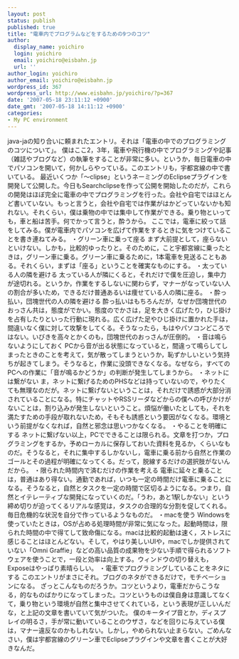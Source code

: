 ```yaml
---
layout: post
status: publish
published: true
title: "電車内でプログラムなどをするための9つのコツ"
author:
  display_name: yoichiro
  login: yoichiro
  email: yoichiro@eisbahn.jp
  url: ''
author_login: yoichiro
author_email: yoichiro@eisbahn.jp
wordpress_id: 367
wordpress_url: http://www.eisbahn.jp/yoichiro/?p=367
date: '2007-05-18 23:11:12 +0900'
date_gmt: '2007-05-18 14:11:12 +0900'
categories:
- My PC environment
---
```


java-jaの知り合いに頼まれたエントリ。それは「電車の中でのプログラミングのコツについて」。
僕はここ2，3年，電車や飛行機の中でプログラミングや記事（雑誌やブログなど）の執筆をすることが非常に多い。というか，毎日電車の中でパソコンを開いて，何かしらやっている。このエントリも，宇都宮線の中で書いている。
最近いくつか「〜clipse」というネーミングのEclipseプラグインを開発して公開した。今日もSearchclipseを作って公開を開始したのだが，これらの開発はほぼ完全に電車の中でプログラミングを行った。会社や自宅ではほとんど書いていない。もっと言うと，会社や自宅では作業がはかどっていないかも知れない。それくらい，僕は乗物の中では集中して作業ができる。乗り物といっても，車と船は苦手。何でかって言うと，酔うから。
ここでは，電車に絞って話をしてみる。僕が電車内でパソコンを広げて作業をするときに気をつけていることを書き連ねてみる。
・グリーン車に乗って座る
まず大前提として，座らないといけない。しかも，比較的ゆったりと。そのために，こと宇都宮線に乗ったときは，グリーン車に乗る。グリーン車に乗るために，1本電車を見送ることもある。それくらい，まずは「座る」ということを確実なものにする。
・太っている人の隣を避ける
太っている人が隣にくると，それだけで僕を圧迫し，集中力が途切れる。というか，作業をするしないに関わらず，マナーがなっていない人の割合が多いため，できるだけ普通あるいは痩せている人の隣に座る。
・酔っ払い，団塊世代の人の隣を避ける
酔っ払いはもちろんだが，なぜか団塊世代のおっさん共は，態度がでかい。態度のでかさは，足を大きく広げたり，ひじ掛けを占有したりといった行動に現れる。広く広げた足やひじ掛けに置かれた手は，間違いなく僕に対して攻撃をしてくる。そうなったら，もはやパソコンどころではない。いびきを高々とかくのも，団塊世代のおっさんが圧倒的。
・音は鳴らないようにしておく
PCから音が出る状態になっていると，間違って鳴らしてしまったときのことを考えて，気が散ってしまうというか，恥ずかしいという気持ちが起きてしまう。そうなると，作業に没頭できなくなる。なぜなら，すべてのPCへの作業に「音が鳴るかどうか」の判断が発生してしまうから。
・ネットには繋がない
ま，ネットに繋げるためのPHSなどは持っていないので，やりたくても無理なのだが。ネットに繋げないということは，それだけで誘惑が大部分消されていることになる。特にチャットやRSSリーダなどからの僕への呼びかけがないことは，割り込みが発生しないということ。煩悩が働いたとしても，それを満たすための手段が取れないため，そもそも誘惑という要因がなくなる。環境という前提がなくなれば，自然と邪念は思いつかなくなる。
・やることを明確にする
ネットに繋げない以上，PCでできることは限られる。文章を打つか，プログラミングをするか，予めローカルに保存しておいた資料を見るか，くらいなものだ。そうなると，それに集中するしかないし，電車に乗る前から自然と作業のゴールとその過程が明確になってくる。だって，脱線するだけの選択肢がないんだから。
・限られた時間内で済むだけの作業を考える
電車に延々と乗ることは，普通はあり得ない。通勤であれば，いつも一定の時間だけ電車に乗ることになる。そうなると，自然とタスクを一定の時間で区切るようになる。つまり，自然とイテレーティブな開発になっていくのだ。「うわ，あと1駅しかない」という締め切りが迫ってくるリアルな感覚は，タスクの合理的な分割を促してくれる。毎日危機的な状況を自分で作っているようなものだ。
・macを使う
Windowsを使っていたときは，OSが占める処理時間が非常に気になった。起動時間は，限られた時間の中で得てして致命傷になる。macは比較的起動は速く，ストレスに感じることはほとんどない。そして，やはり美しいUIや，macでしか提供されていない「Omni Graffie」などの高い品質の成果物を少ない手順で得られるソフトウェアを使うことで，一段と効率は向上する。ウィンドウの切り替えも，Exposeはやっぱり素晴らしい。
・電車でプログラミングしていることをネタにする
このエントリがまさにそれ。ブログのネタができるだけで，モチベーションになる。
ざっとこんなものだろうか。コツというより，電車だからこうなる，的なものばかりになってしまった。コツというものは僕自身は意識してなくて，乗り物という環境が自然と集中させてくれている，という表現が正しいんだな，と上記の文章を書いていて気がついた。
僕のキータイプ音とか，ディスプレイの明るさ，手が常に動いていることのウザさ，などを回りに与えている僕は，マナー違反なのかもしれない。しかし，やめられない止まらない。ごめんなさい，僕は宇都宮線のグリーン車でEclipseプラグインや文章を書くことが大好きなんだ。
